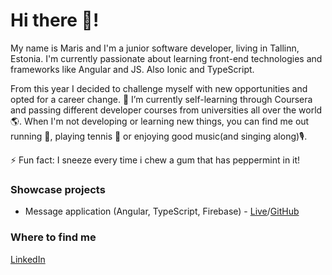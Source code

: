 # Hi there 👋! 

My name is Maris and I'm a junior software developer, living in Tallinn, Estonia. 
I'm currently passionate about learning front-end technologies and frameworks like Angular and JS. Also Ionic and TypeScript.

From this year I decided to challenge myself with new opportunities and opted for a career change.
🌱 I’m currently self-learning through Coursera and passing different developer courses from universities all over the world 🌎.
When I'm not developing or learning new things, you can find me out running 🏃, playing tennis 🎾 or enjoying good music(and singing along)🎙️.

⚡ Fun fact: I sneeze every time i chew a gum that has peppermint in it!

### Showcase projects
- Message application (Angular, TypeScript, Firebase) - [Live](https://messageapp100.azurewebsites.net)/[GitHub](https://github.com/marispulk/MessageApp) 

### Where to find me
[LinkedIn](https://www.linkedin.com/in/maris-pulk/)

